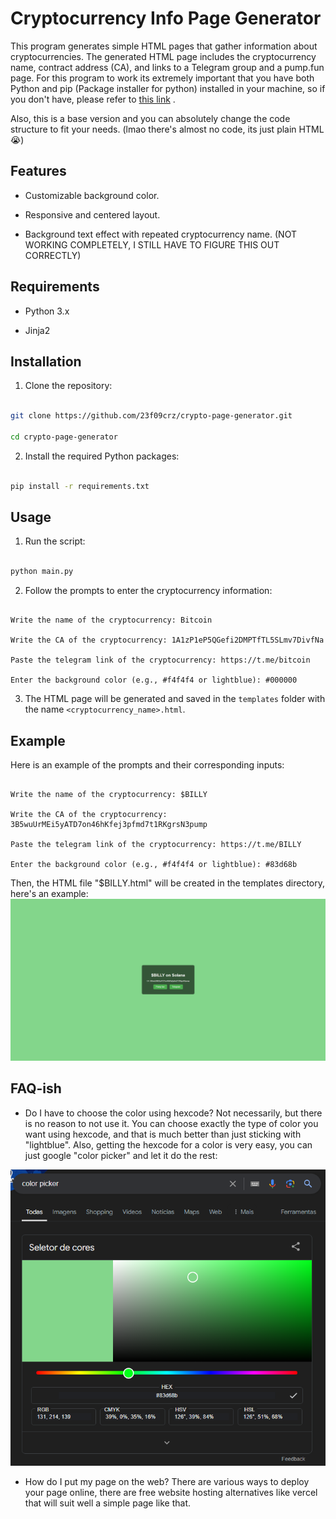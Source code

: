
# Cryptocurrency Info Page Generator

  

This program generates simple HTML pages that gather information about cryptocurrencies. The generated HTML page includes the cryptocurrency name, contract address (CA), and links to a Telegram group and a pump.fun page.
For this program to work its extremely important that you have both Python and pip (Package installer for python) installed in your machine, so if you don't have, please refer to [this link](https://realpython.com/installing-python/) .

Also, this is a base version and you can absolutely change the code structure to fit your needs. (lmao there's almost no code, its just plain HTML 😭)

## Features

  

- Customizable background color.

- Responsive and centered layout.

- Background text effect with repeated cryptocurrency name. (NOT WORKING COMPLETELY, I STILL HAVE TO FIGURE THIS OUT CORRECTLY)

  

## Requirements

  

- Python 3.x

- Jinja2

  

## Installation

  

1. Clone the repository:

```bash

git clone https://github.com/23f09crz/crypto-page-generator.git

cd crypto-page-generator

```

  

2. Install the required Python packages:

```bash

pip install -r requirements.txt

```

  

## Usage

  

1. Run the script:

```bash

python main.py

```

  

2. Follow the prompts to enter the cryptocurrency information:

```text

Write the name of the cryptocurrency: Bitcoin

Write the CA of the cryptocurrency: 1A1zP1eP5QGefi2DMPTfTL5SLmv7DivfNa

Paste the telegram link of the cryptocurrency: https://t.me/bitcoin

Enter the background color (e.g., #f4f4f4 or lightblue): #000000

```

  

3. The HTML page will be generated and saved in the `templates` folder with the name `<cryptocurrency_name>.html`.

  

## Example

  

Here is an example of the prompts and their corresponding inputs:

  

```text

Write the name of the cryptocurrency: $BILLY

Write the CA of the cryptocurrency: 3B5wuUrMEi5yATD7on46hKfej3pfmd7t1RKgrsN3pump

Paste the telegram link of the cryptocurrency: https://t.me/BILLY

Enter the background color (e.g., #f4f4f4 or lightblue): #83d68b
```

Then, the HTML file "$BILLY.html" will be created in the templates directory, here's an example:
![Page Example](data/page_example.png)

## FAQ-ish
- Do I have to choose the color using hexcode?
 Not necessarily, but there is no reason to not use it. You can choose exactly the type of color you want using hexcode, and that is much better than just sticking with "lightblue".  Also, getting the hexcode for a color is very easy, you can just google "color picker" and let it do the rest:

 ![Color Example](data/color_picker_example.png)
 - How do I put my page on the web?
 There are various ways to deploy your page online, there are free website hosting alternatives like vercel that will suit well a simple page like that.

 
